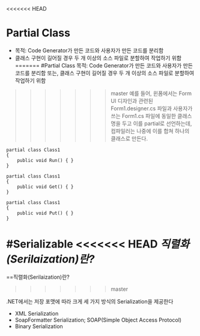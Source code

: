 <<<<<<< HEAD
# Partial Class
- 목적: Code Generator가 만든 코드와 사용자가 만든 코드를 분리함
- 클래스 구현이 길어질 경우 두 개 이상의 소스 파일로 분할하여 작업하기 위함
=======
#Partial Class
목적: Code Generator가 만든 코드와 사용자가 만든 코드를 분리함
또는, 클래스 구현이 길어질 경우 두 개 이상의 소스 파일로 분할하여 작업하기 위함

>>>>>>> master
예를 들어, 윈폼에서는 Form UI 디자인과 관련된 Form1.designer.cs 파일과 사용자가 쓰는 Form1.cs 파일에 동일한 클래스명을 두고 이를 partial로 선언하는데, 컴파일러는 나중에 이를 합쳐 하나의 클래스로 만든다.

```
partial class Class1
{
    public void Run() { }
}

partial class Class1
{
    public void Get() { }
}

partial class Class1
{
    public void Put() { }
}
```

#Serializable
<<<<<<< HEAD
_직렬화(Serilaization)란?_
=======
==직렬화(Serilaization)란?
>>>>>>> master

.NET에서는 저장 포맷에 따라 크게 세 가지 방식의 Serialization을 제공한다
- XML Serialization
- SoapFormatter Serialization; SOAP(Simple Object Access Protocol)
- Binary Serialization










